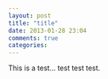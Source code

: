 ```yaml
---
layout: post
title: "title"
date: 2013-01-28 23:04
comments: true
categories: 
---
```

This is a test… test test test.